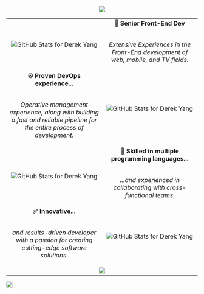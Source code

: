 <p align="center">
  <img src="https://readme-typing-svg.herokuapp.com?color=68b486&size=28&duration=6000&vCenter=true&width=600&height=80&lines=Derek+Yang%2C+a+high-skilled+developer." />
</p>

<table>
  <tbody>
    <tr>
      <td width="50%" valign="middle" align="center">
        <img src="https://github-readme-stats-bay88.vercel.app/api?username=baymax88&show_icons=true&hide_border=true&include_all_commits=true&count_private=true&theme=merko" alt="GitHub Stats for Derek Yang" />
      </td>
      <td width="50%" valign="middle" align="center">
        <b>🎨 Senior Front-End Dev</b>
        <br />
        <br />
        <p>
          <em>Extensive Experiences in the Front-End development of web, mobile, and TV fields.</em>
        </p>
      </td>
    </tr>
    <tr>
      <td width="50%" valign="middle" align="center">
        <b>♾️ Proven DevOps experience...</b>
        <br />
        <br />
        <p>
        <em>Operative management experience, along with building a fast and reliable pipeline for the entire process of development.</em>
        </p>
      </td>
      <td width="50%" valign="middle" align="center">
        <img src="https://github-readme-streak-stats.herokuapp.com/?user=baymax88&theme=merko&hide_border=true" alt="GitHub Stats for Derek Yang" />
      </td>
    </tr>
    <tr>
      <td width="50%" valign="middle" align="center">
        <img align="center" src="https://github-readme-stats-bay88.vercel.app/api/top-langs?username=baymax88&include_all_commits=true&count_private=true&show_icons=true&locale=cn&layout=compact&theme=merko&hide_border=true" alt="GitHub Stats for Derek Yang" />
      </td>
      <td width="50%" valign="middle" align="center">
        <b>🥷 Skilled in multiple programming languages...</b>
        <br />
        <br />
        <p>
          <em>...and experienced in collaborating with cross-functional teams.</em>
        </p>
      </td>
    </tr>
    <tr>
      <td width="50%" valign="middle" align="center">
        <b>✅ Innovative...</b>
        <br />
        <br />
        <p>
          <em> and results-driven developer with a passion for creating cutting-edge software solutions.</em>
        </p>
      </td>
      <td width="50%" valign="middle" align="center">
        <img align="center" src="https://github-readme-stats-bay88.vercel.app/api?username=baymax88&include_all_commits=true&count_private=true&show_icons=true&locale=cn&layout=compact&theme=merko&hide_border=true" alt="GitHub Stats for Derek Yang" />
      </td>
    </tr>
    <tr>
      <td colspan="2" valign="middle" align="center">
        <img src="https://github-readme-activity-graph-seven.vercel.app/graph?username=baymax88&color=aad101&point=aad101&bg_color=0a0f0b&line=68b486&hide_border=true" />
      </td>
    </tr>
  </tbody>
</table>

![](https://komarev.com/ghpvc/?username=baymax88&color=green)
